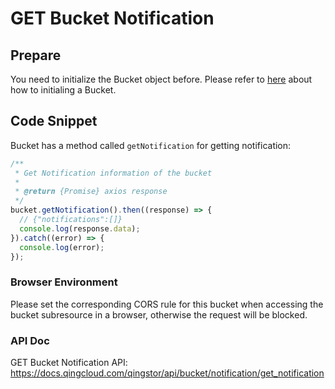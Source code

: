 # GET Bucket Notification

## Prepare

You need to initialize the Bucket object before. Please refer to [here](./initialize_config_and_qingstor.md) about how to initialing a Bucket.

## Code Snippet

Bucket has a method called `getNotification` for getting notification:

```javascript
/**
 * Get Notification information of the bucket
 *
 * @return {Promise} axios response
 */
bucket.getNotification().then((response) => {
  // {"notifications":[]}
  console.log(response.data);
}).catch((error) => {
  console.log(error);
});
```

### Browser Environment
Please set the corresponding CORS rule for this bucket when accessing the bucket subresource in a browser, otherwise the request will be blocked.

### API Doc

GET Bucket Notification API: https://docs.qingcloud.com/qingstor/api/bucket/notification/get_notification
